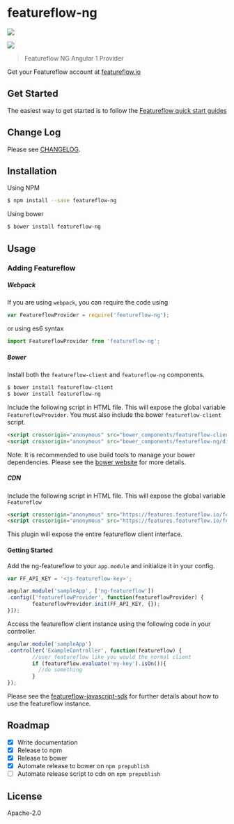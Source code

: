 # featureflow-ng

[![][npm-img]][npm-url]

[![][dependency-img]][dependency-url]

> Featureflow NG Angular 1 Provider

Get your Featureflow account at [featureflow.io](http://www.featureflow.io)

## Get Started

The easiest way to get started is to follow the [Featureflow quick start guides](http://docs.featureflow.io/docs)


## Change Log

Please see [CHANGELOG](https://github.com/featureflow/featureflow-ng/blob/master/CHANGELOG.md).

## Installation

Using NPM
```bash
$ npm install --save featureflow-ng
```

Using bower
```bash
$ bower install featureflow-ng
```

## Usage

### Adding Featureflow

##### Webpack
If you are using `webpack`, you can require the code using
```js
var FeatureflowProvider = require('featureflow-ng');
```
or using es6 syntax
```js
import FeatureflowProvider from 'featureflow-ng';
```

##### Bower
Install both the `featureflow-client` and `featureflow-ng` components.
```bash
$ bower install featureflow-client
$ bower install featureflow-ng
```
 Include the following script in HTML file. This will expose the global variable `FeatureflowProvider`.
 You must also include the bower `featureflow-client` script.

```html
<script crossorigin="anonymous" src="bower_components/featureflow-client/dist/featureflow.min.js"></script>
<script crossorigin="anonymous" src="bower_components/featureflow-ng/dist/featureflow-ng.min.js"></script>
```
Note: It is recommended to use build tools to manage your bower dependencies.
Please see the [bower website](https://bower.io/#use-packages) for more details.

##### CDN
Include the following script in HTML file. This will expose the global variable `Featureflow`
```html
<script crossorigin="anonymous" src="https://features.featureflow.io/featureflow.js"></script>
<script crossorigin="anonymous" src="https://features.featureflow.io/featureflow-ng.js"></script>
```

This plugin will expose the entire featureflow client interface. 

#### Getting Started

Add the ng-featureflow to your `app.module` and initialize it in your config.

```javascript
var FF_API_KEY = '<js-featureflow-key>';

angular.module('sampleApp', ['ng-featureflow'])
.config(['featureflowProvider', function(featureflowProvider) {
		featureflowProvider.init(FF_API_KEY, {});
}]);
```
Access the featureflow client instance using the following code in your controller.

```javascript
angular.module('sampleApp')
.controller('ExampleController', function(featureflow) {
		//user featureflow like you would the normal client
		if (featureflow.evaluate('my-key').isOn()){
		  //do something
		}
});
```

Please see the [featureflow-javascript-sdk](https://github.com/featureflow/featureflow-javascript-sdk) for further details about how to use the featureflow instance.

## Roadmap
- [x] Write documentation
- [x] Release to npm
- [x] Release to bower
- [x] Automate release to bower on `npm prepublish`
- [ ] Automate release script to cdn on `npm prepublish`

## License

Apache-2.0

[npm-url]: https://nodei.co/npm/featureflow-ng
[npm-img]: https://nodei.co/npm/featureflow-ng.png

[dependency-url]: https://www.featureflow.io
[dependency-img]: https://www.featureflow.io/wp-content/uploads/2016/12/featureflow-web.png
